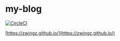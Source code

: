 # my-blog

[![CircleCI](https://circleci.com/gh/zWingz/my-blog-config.svg?style=svg)](https://circleci.com/gh/zWingz/my-blog-config)


[https://zwingz.github.io/](https://zwingz.github.io/)
